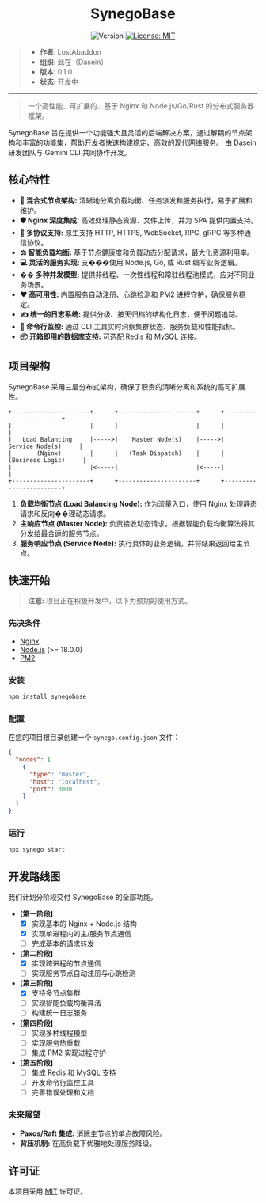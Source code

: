 <h1 align="center">SynegoBase</h1>

<p align="center">
  <img alt="Version" src="https://img.shields.io/badge/version-0.1.0-blue.svg?cacheSeconds=2592000" />
  <a href="./LICENSE" target="_blank">
    <img alt="License: MIT" src="https://img.shields.io/badge/License-MIT-yellow.svg" />
  </a>
</p>

> - **作者**: LostAbaddon
> - **组织**: 此在（Dasein）
> - **版本**: 0.1.0
> - **状态**: 开发中

---

> 一个高性能、可扩展的、基于 Nginx 和 Node.js/Go/Rust 的分布式服务器框架。

SynegoBase 旨在提供一个功能强大且灵活的后端解决方案，通过解耦的节点架构和丰富的功能集，帮助开发者快速构建稳定、高效的现代网络服务。
由 Dasein 研发团队与 Gemini CLI 共同协作开发。

## 核心特性

- **🚀 混合式节点架构:** 清晰地分离负载均衡、任务派发和服务执行，易于扩展和维护。
- **🛡️ Nginx 深度集成:** 高效处理静态资源、文件上传，并为 SPA 提供内置支持。
- **🔗 多协议支持:** 原生支持 HTTP, HTTPS, WebSocket, RPC, gRPC 等多种通信协议。
- **⚖️ 智能负载均衡:** 基于节点健康度和负载动态分配请求，最大化资源利用率。
- **💻 灵活的服务实现:** 支���使用 Node.js, Go, 或 Rust 编写业务逻辑。
- **�� 多种并发模型:** 提供非线程、一次性线程和常驻线程池模式，应对不同业务场景。
- **❤️ 高可用性:** 内置服务自动注册、心跳检测和 PM2 进程守护，确保服务稳定。
- **✍️ 统一的日志系统:** 提供分级、按天归档的结构化日志，便于问题追踪。
- **👀 命令行监控:** 通过 CLI 工具实时洞察集群状态、服务负载和性能指标。
- **📦 开箱即用的数据库支持:** 可选配 Redis 和 MySQL 连接。

## 项目架构

SynegoBase 采用三层分布式架构，确保了职责的清晰分离和系统的高可扩展性。

```
+----------------------+      +----------------------+      +------------------------+
|                      |      |                      |      |                        |
|   Load Balancing     |----->|    Master Node(s)    |----->|    Service Node(s)     |
|       (Nginx)        |      |   (Task Dispatch)    |      |   (Business Logic)     |
|                      |<-----|                      |<-----|                        |
+----------------------+      +----------------------+      +------------------------+
```

1.  **负载均衡节点 (Load Balancing Node):** 作为流量入口，使用 Nginx 处理静态请求和反向��理动态请求。
2.  **主响应节点 (Master Node):** 负责接收动态请求，根据智能负载均衡算法将其分发给最合适的服务节点。
3.  **服务响应节点 (Service Node):** 执行具体的业务逻辑，并将结果返回给主节点。

## 快速开始

> **注意:** 项目正在积极开发中，以下为预期的使用方式。

### 先决条件

- [Nginx](https://nginx.org/en/download.html)
- [Node.js](https://nodejs.org/) (>= 18.0.0)
- [PM2](https://pm2.keymetrics.io/)

### 安装

```bash
npm install synegobase
```

### 配置

在您的项目根目录创建一个 `synego.config.json` 文件：

```json
{
  "nodes": [
    {
      "type": "master",
      "host": "localhost",
      "port": 3000
    }
  ]
}
```

### 运行

```bash
npx synego start
```

## 开发路线图

我们计划分阶段交付 SynegoBase 的全部功能。

- **[第一阶段]**
  - [x] 实现基本的 Nginx + Node.js 结构
  - [x] 实现单进程内的主/服务节点通信
  - [ ] 完成基本的请求转发

- **[第二阶段]**
  - [x] 实现跨进程的节点通信
  - [ ] 实现服务节点自动注册与心跳检测

- **[第三阶段]**
  - [x] 支持多节点集群
  - [ ] 实现智能负载均衡算法
  - [ ] 构建统一日志服务

- **[第四阶段]**
  - [ ] 实现多种线程模型
  - [ ] 实现服务热重载
  - [ ] 集成 PM2 实现进程守护

- **[第五阶段]**
  - [ ] 集成 Redis 和 MySQL 支持
  - [ ] 开发命令行监控工具
  - [ ] 完善错误处理和文档

### 未来展望

- **Paxos/Raft 集成:** 消除主节点的单点故障风险。
- **背压机制:** 在高负载下优雅地处理服务降级。

## 许可证

本项目采用 [MIT](./LICENSE) 许可证。
